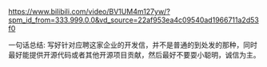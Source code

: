 https://www.bilibili.com/video/BV1UM4m127yw/?spm_id_from=333.999.0.0&vd_source=22af953ea4c09540ad1966711a2d53f0

一句话总结: 写好针对应聘这家企业的开发信，并不是普通的到处发的那种，同时最好能提供开源代码或者其他开源项目贡献，然后最好不要耍小聪明，诚信为主。